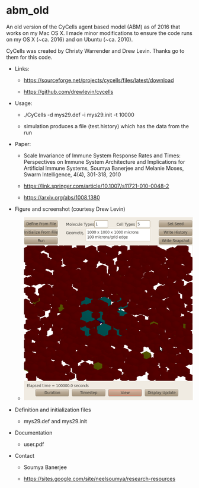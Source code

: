 # abm_old

An old version of the CyCells agent based model (ABM) as of 2016 that works on my Mac OS X.
I made minor modifications to ensure the code runs on my OS X (~ca. 2016) and on Ubuntu (~ca. 2010).

CyCells was created by Christy Warrender and Drew Levin. Thanks go to them for this code.


* Links:

   * https://sourceforge.net/projects/cycells/files/latest/download

   * https://github.com/drewlevin/cycells


* Usage:

   * ./CyCells -d mys29.def -i mys29.init -t 10000
  
   * simulation produces a file (test.history) which has the data from the run
  
  
* Paper:

   * Scale Invariance of Immune System Response Rates and Times: Perspectives on Immune System Architecture and Implications for Artificial Immune Systems, Soumya Banerjee and Melanie Moses, Swarm Intelligence, 4(4), 301-318, 2010
  
   * https://link.springer.com/article/10.1007/s11721-010-0048-2
  
   * https://arxiv.org/abs/1008.1380


* Figure and screenshot (courtesy Drew Levin)

    * ![screenshot of immune system ABM](CyCells-Screen.png)


* Definition and initialization files

    * mys29.def and mys29.init

* Documentation

    * user.pdf

* Contact

    * Soumya Banerjee
    
    * https://sites.google.com/site/neelsoumya/research-resources
